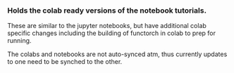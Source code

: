 ### Holds the colab ready versions of the notebook tutorials.  

These are similar to the jupyter notebooks, but have additional colab specific changes including the building of functorch in colab to prep for running.

The colabs and notebooks are not auto-synced atm, thus currently updates to one need to be synched to the other. 
